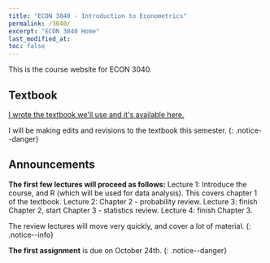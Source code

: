 ```yaml
---
title: "ECON 3040 - Introduction to Econometrics"
permalink: /3040/
excerpt: "ECON 3040 Home"
last_modified_at:
toc: false
---
```


This is the course website for ECON 3040.

## Textbook
[I wrote the textbook we'll use and it's available here.](https://rtgodwin.com/introeconometrics.pdf)

I will be making edits and revisions to the textbook this semester.
{: .notice--danger}

## Announcements

**The first few lectures will proceed as follows:**
Lecture 1: Introduce the course, and R (which will be used for data analysis). This covers chapter 1 of the textbook.
Lecture 2: Chapter 2 - probability review.
Lecture 3: finish Chapter 2, start Chapter 3 - statistics review.
Lecture 4: finish Chapter 3.

The review lectures will move very quickly, and cover a lot of material.
{: .notice--info}

**The first assignment** is due on October 24th.
{: .notice--danger}

